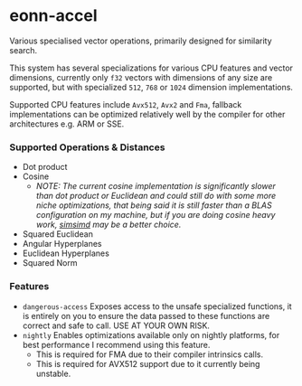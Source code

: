 # eonn-accel

Various specialised vector operations, primarily designed for similarity search.

This system has several specializations for various CPU features and vector dimensions,
currently only `f32` vectors with dimensions of  any size are supported, but with 
specialized `512`, `768` or `1024` dimension implementations.

Supported CPU features include `Avx512`, `Avx2` and `Fma`, fallback implementations can
be optimized relatively well by the compiler for other architectures e.g. ARM or SSE.

### Supported Operations & Distances

- Dot product
- Cosine 
  * _NOTE: The current cosine implementation is significantly slower than dot product or Euclidean
    and could still do with some more niche optimizations, that being said it is still faster than a BLAS
    configuration on my machine, but if you are doing cosine heavy work, 
    [simsimd](https://github.com/ashvardanian/SimSIMD) may be a better choice._
- Squared Euclidean
- Angular Hyperplanes
- Euclidean Hyperplanes
- Squared Norm

### Features

- `dangerous-access` Exposes access to the unsafe specialized functions, it is entirely on you to 
  ensure the data passed to these functions are correct and safe to call. USE AT YOUR OWN RISK.
- `nightly` Enables optimizations available only on nightly platforms, for best performance
  I recommend using this feature.
  * This is required for FMA due to their compiler intrinsics calls.
  * This is required for AVX512 support due to it currently being unstable.

